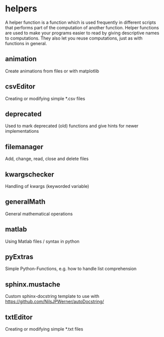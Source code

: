 # helpers
A helper function is a function which is used frequently in different scripts that performs part of the computation of another function. Helper functions are used to make your programs easier to read by giving descriptive names to computations. They also let you reuse computations, just as with functions in general.

## animation
Create animations from files or with matplotlib

## csvEditor
Creating or modifying simple *.csv files

## deprecated
Used to mark deprecated (old) functions and give hints for newer implementations

## filemanager
Add, change, read, close and delete files

## kwargschecker
Handling of kwargs (keyworded variable)

## generalMath
General mathematical operations

## matlab
Using Matlab files / syntax in python

## pyExtras
Simple Python-Functions, e.g. how to handle list comprehension

## sphinx.mustache
Custom sphinx-docstring template to use with https://github.com/NilsJPWerner/autoDocstring/

## txtEditor
Creating or modifying simple *.txt files
